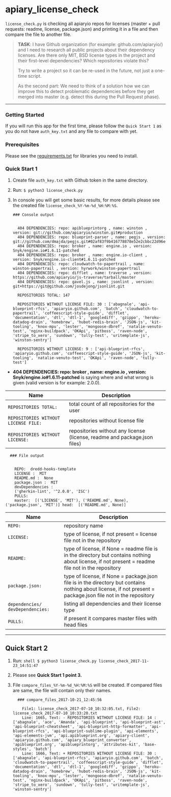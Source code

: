 # apiary_license_check

`license_check.py` is checking all apiaryio repos for licenses (master + pull requests: readme, license, package.json) and printing it in a file and then compare the file to another file.

> **TASK**:
>I have Github organization (for example: github.com/apiaryio/) and I
>need to research all public projects about their dependency licenses.
>Are there only MIT, BSD license types in the project and their
>first-level dependencies? Which repositories violate this?
>
>Try to write a project so it can be re-used in the future, not just a
>one-time script.
>
>As the second part: We need to think of a solution how we can improve
>this to detect problematic dependencies before they get merged into
>master (e.g. detect this during the Pull Request phase).

---

### Getting Started

If you will run this app for the first time, please follow the `Quick Start 1` as you do not have `auth_key.txt` and any file to compare with yet. 

### Prerequisites

Please see the [requirements.txt](https://github.com/tystar86/apiary_license_check/blob/master/requirements.txt) for libraries you need to install.


### Quick Start 1

1.  Create file `auth_key.txt` with Github token in the same directory.
    
2.  Run:
        ```
        $ python3 license_check.py
        ```
    
3. In console you will get some basic results, for more details please see the created file `license_check_%Y-%m-%d_%H:%M:%S`.
      ```
      ### Console output


        404 DEPENDENCIES: repo: apiblueprintorg , name: winston , version: git://github.com/apiaryio/winston.git#production
        404 DEPENDENCIES: repo: blueprint-parser , name: pegjs , version: git://github.com/dmajda/pegjs.git#02af83f9b416778878e52e2cbbc22d96e312164e
        404 DEPENDENCIES: repo: broker , name: engine.io , version: Snyk/engine.io#1.6.11-patched
        404 DEPENDENCIES: repo: broker , name: engine.io-client , version: Snyk/engine.io-client#1.6.11-patched
        404 DEPENDENCIES: repo: cloudwatch-to-papertrail , name:  winston-papertrail , version: hyrwork/winston-papertrail
        404 DEPENDENCIES: repo: difflet , name: traverse , version: https://github.com/apiaryio/js-traverse/tarball/master
        404 DEPENDENCIES: repo: gavel.js , name: jsonlint , version: git+https://git@github.com/josdejong/jsonlint.git

        REPOSITORIES TOTAL: 147

        REPOSITORIES WITHOUT LICENSE FILE: 30 : ['abagnale', 'api-blueprint-rfcs', 'apiaryio.github.com', 'batch', 'cloudwatch-to-papertrail', 'coffeescript-style-guide', 'difflet', 'documentation', 'dtl', 'dtl-1', 'googlediff', 'gzippo', 'heroku-datadog-drain', 'homebrew', 'hubot-redis-brain', 'JSON-js', 'kit-tooling', 'knox-mpu', 'lester', 'mongoose-dbref', 'natalie-venuto-test', 'nginx-buildpack', 'OKApi', 'pitboss', 'raven-node', 'stripe_to_xero', 'sundown', 'tully-test', 'uritemplate-js', 'winston-sentry']

        REPOSITORIES WITHOUT LICENSE: 9 : ['api-blueprint-rfcs', 'apiaryio.github.com', 'coffeescript-style-guide', 'JSON-js', 'kit-tooling', 'natalie-venuto-test', 'OKApi', 'raven-node', 'tully-test']
      ```
* **404 DEPENDENCIES: repo: broker , name: engine.io , version: Snyk/engine.io#1.6.11-patched** 
      is saying where and what wrong is given (valid version is for example: 2.0.0).
     
     
Name                                  | Description
------------------------------------- | ----------------------------------------------------------
`REPOSITORIES TOTAL:`                 | total count of all repositories for the user
`REPOSITORIES WITHOUT LICENSE FILE:`  | repositories without license file
`REPOSITORIES WITHOUT LICENSE:`       | repositories without any license (license, readme and package.json files)



```     
  ### File output


    REPO:  dredd-hooks-template
    LICENSE :  MIT
    README.md :  None
    package.json :  MIT
    devDependencies : 
    ('gherkin-lint', '^2.0.0', 'ISC')
    PULLS:
    master:  [('LICENSE', 'MIT'), ('README.md', None), ('package.json', 'MIT')] head:  [('README.md', None)]
 ```
 
Name                                     | Description
---------------------------------------- | ----------------------------------------------------------
`REPO:`                                  | repository name
`LICENSE:`                               | type of license, if not present = license file not in the repository
`README:`                                | type of license, if None = readme file is in the directory but contains nothing about license, if not present = readme file not in the repository
`package.json:`                          | type of license, if None = package.json file is in the directory but contains nothing about license, if not present = package.json file not in the repository
`dependencies/ devDependencies:`         | listing all dependencies and their license type
`PULLS:                            `     | if present it compares master files with head files


---


## Quick Start 2

1.  Run:
        ```shell
        $ python3 license_check.py license_check_2017-11-23_14:51:47
        ```
    
2. Please see **Quick Start 1 point 3.** 
   
      
3. File `compare_files_%Y-%m-%d_%H:%M:%S` will be created. If compared files are same, the file will contain only their names.
    ```     
      ### compare_files_2017-10-21_12:45:56

        File1: license_check_2017-07-10_10:32:05.txt, File2: license_check_2017-07-10_10:33:20.txt 
        Line: 1665, Text: - REPOSITORIES WITHOUT LICENSE FILE: 14 : ['abagnale', 'ace', 'Amanda', 'api-blueprint', 'api-blueprint-ast', 'api-blueprint-cheatsheet', 'api-blueprint-http-formatter', 'api-blueprint-rfcs', 'api-blueprint-sublime-plugin', 'api-elements', 'api-elements-jvm', 'api.apiblueprint.org', 'apiary-client', 'apiaryio.github.com', 'apiary_blueprint_convertor', 'apiblueprint.org', 'apiblueprintorg', 'attributes-kit', 'base-styles', 'batch']
        Line: 1666, Text: + REPOSITORIES WITHOUT LICENSE FILE: 30 : ['abagnale', 'api-blueprint-rfcs', 'apiaryio.github.com', 'batch', 'cloudwatch-to-papertrail', 'coffeescript-style-guide', 'difflet', 'documentation', 'dtl', 'dtl-1', 'googlediff', 'gzippo', 'heroku-datadog-drain', 'homebrew', 'hubot-redis-brain', 'JSON-js', 'kit-tooling', 'knox-mpu', 'lester', 'mongoose-dbref', 'natalie-venuto-test', 'nginx-buildpack', 'OKApi', 'pitboss', 'raven-node', 'stripe_to_xero', 'sundown', 'tully-test', 'uritemplate-js', 'winston-sentry']
      ```
